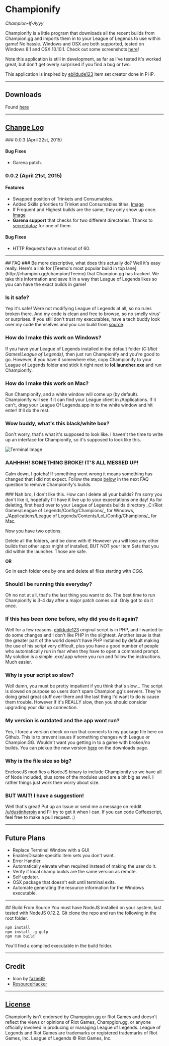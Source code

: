 # Championify
_Champion-If-Ayyy_

Championify is a little program that downloads all the recent builds from Champion.gg and imports them in to your League of Legends to use within game! No hassle. Windows and OSX are both supported, tested on Windows 8.1 and OSX 10.10.1. Check out some screenshots [here](https://imgur.com/umDkx5j,scpQPBH,GpHtwKt#0)!

Note this application is still in development, as far as I've tested it's worked great, but don't get overly surprised if you find a bug or two.

This application is inspired by [ebildude123](https://github.com/ebildude123/champion.gg-item-set-creator) item set creator done in PHP.

---

## Downloads
Found [here](https://github.com/dustinblackman/Championify/releases/latest)

---

## [Change Log](CHANGELOG.md)
<a name="0.0.3" />
### 0.0.3 (April 22st, 2015)

#### Bug Fixes
- Garena patch.

### 0.0.2 (April 21st, 2015)
#### Features
- Swapped position of Trinkets and Consumables.
- Added Skills priorities to Trinket and Consumables titles. [Image](http://i.imgur.com/GpHtwKt.png)
- If Frequent and Highest builds are the same, they only show up once. [Image](http://i.imgur.com/2ULTImE.png)
- **Garena support** that checks for two different directories. Thanks to [secretdataz](https://github.com/secretdataz) for one of them.

#### Bug Fixes
- HTTP Requests have a timeout of 60.

---

<a name="faq" />
## FAQ
### Be more descriptive, what does this actually do?
Well it's easy really. Here's a link for [Teemo's most popular build in top lane](http://champion.gg/champion/Teemo) that Champion.gg has tracked. We take this information and save it in a way that League of Legends likes so you can have the exact builds in game!


### Is it safe?
Yep it's safe! Were not modifying League of Legends at all, so no rules broken there. And my code is clean and free to browse, so no smelly virus' or surprises. If you still don't trust my executables, have a tech buddy look over my code themselves and you can build from [source](#source).


### How do I make this work on Windows?
If you have your League of Legends installed in the default folder _(C:\Riot Games\League of Legends)_, then just run Championify and you're good to go. However, if you have it somewhere else, copy Championify to your League of Legends folder and stick it right next to **lol.launcher.exe** and run Championify.


### How do I make this work on Mac?
Run Championify, and a white window will come up (by default). Championify will see if it can find your League client in /Applications. If it can't, drag your League Of Legends.app in to the white window and hit enter! It'll do the rest.

### Wow buddy, what's this black/white box?
Don't worry, that's what it's supposed to look like. I haven't the time to write up an interface for Championify, so it's supposed to look like this.

![Terminal Image](http://i.imgur.com/sA6CyHT.png)


### AAHHHH! SOMETHING BROKE! IT'S ALL MESSED UP!
Calm down, I gotcha! If something went wrong it means something has changed that I did not expect. Follow the steps [below](#uninstall) in the next FAQ question to remove Championify's builds.


<a name="uninstall" />
### Nah bro, I don't like this. How can I delete all your builds?
I'm sorry you don't like it, hopefully I'll have it live up to your expectations one day! As for deleting, first head over to your League of Legends builds directory _C:/Riot Games/League of Legends/Config/Champions/_ for Windows, _/Applications/League of Legends/Contents/LoL/Config/Champions/_ for Mac.

Now you have two options.

Delete all the folders, and be done with it! However you will lose any other builds that other apps might of installed, BUT NOT your Item Sets that you did within the launcher. Those are safe.

**OR**

Go in each folder one by one and delete all files starting with _CGG._


### Should I be running this everyday?
Oh no not at all, that's the last thing you want to do. The best time to run Championify is 3-4 day after a major patch comes out. Only got to do it once.


### If this has been done before, why did you do it again?
Well for a few reasons. [ebildude123](https://github.com/ebildude123/champion.gg-item-set-creator) original script is in PHP, and I wanted to do some changes and I don't like PHP in the slightest. Another issue is that the greater part of the world doesn't have PHP installed by default making the use of his script very difficult, plus you have a good number of people who automatically run in fear when they have to open a command prompt. My solution is a simple .exe/.app where you run and follow the instructions. Much easier.


### Why is your script so slow?
Well damn, you must be pretty impatient if you think that's slow... The script is slowed on purpose so users don't spam Champion.gg's servers. They're doing great great stuff over there and the last thing I'd want to do is cause them trouble. However if it's REALLY slow, then you should consider upgrading your dial up connection.


### My version is outdated and the app wont run?
Yes, I force a version check on run that connects to my package file here on Github. This is to prevent issues if something changes with League or Champion.GG. Wouldn't want you getting in to a game with broken/no builds. You can pickup the new version [here](https://github.com/dustinblackman/Championify/releases/latest) on the downloads page.


### Why is the file size so big?
EncloseJS modifies a NodeJS binary to include Championify so we have all of Node included, plus some of the modules used are a bit big as well. I rather things just work then worry about size.


### BUT WAIT! I have a suggestion!
Well that's great! Put up an Issue or send me a message on reddit [/u/dustinheroin](https://www.reddit.com/user/dustinheroin) and I'll try to get it when I can. If you can code Coffeescript, feel free to make a pull request. :)

---
## Future Plans
- Replace Terminal Window with a GUI
- Enable/Disable specific item sets you don't want.
- Error Handler.
- Automatically elevate when required instead of making the user do it.
- Verify if local champ builds are the same version as remote.
- Self updater.
- OSX package that doesn't exit until terminal exits.
- Automate generating the resource information for the Windows executable.

---

<a name="source" />
## Build From Source
You must have NodeJS installed on your system, last tested with NodeJS 0.12.2. Git clone the repo and run the following in the root folder.

```console
npm install
npm install -g gulp
npm run build
```

You'll find a compiled executable in the build folder.

---

## Credit
- Icon by [fazie69](http://www.iconarchive.com/show/league-of-legends-icons-by-fazie69/Zed-icon.html)
- [ResourceHacker](http://www.angusj.com/resourcehacker/)

---

## [License](LICENSE)

Championify isn't endorsed by Champgion.gg or Riot Games and doesn't reflect the views or opinions of Riot Games, Champgion.gg, or anyone officially involved in producing or managing League of Legends. League of Legends and Riot Games are trademarks or registered trademarks of Riot Games, Inc. League of Legends © Riot Games, Inc.
